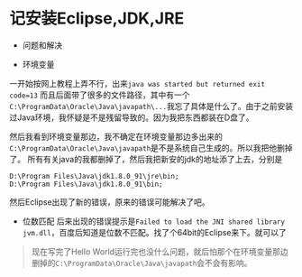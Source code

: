 # 记安装Eclipse,JDK,JRE

 - 问题和解决 
 
  - 环境变量
  
  一开始按网上教程上弄不行，出来`java was started but returned exit code=13` 而且后面带了很多的文件路径，其中有一个`C:\ProgramData\Oracle\Java\javapath\...`我忘了具体是什么了。由于之前安装过Java环境，我怀疑是不是残留导致的。因为我把东西都装在D盘了。
  
  然后我看到环境变量那边，我不确定在环境变量那边多出来的`C:\ProgramData\Oracle\Java\javapath`是不是系统自己生成的。所以我把他删掉了。
  所有有关java的我都删掉了，然后我把新安的jdk的地址添了上去，分别是
  ```
  ‪D:\Program Files\Java\jdk1.8.0_91\jre\bin;
  ‪D:\Program Files\Java\jdk1.8.0_91\bin;
  ```
  然后Eclipse出现了新的错误，原来的错误可能解决了吧。
  
  - 位数匹配
  后来出现的错误提示是`Failed to load the JNI shared library jvm.dll`，百度后知道是位数不匹配。找了个64bit的Eclipse来下。就可以了


> 现在写完了Hello World运行完也没什么问题，就后怕那个在环境变量那边删掉的`C:\ProgramData\Oracle\Java\javapath`会不会有影响。
 
